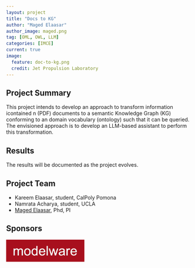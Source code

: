 ```yaml
---
layout: project
title: "Docs to KG"
author: "Maged Elaasar"
author_image: maged.png
tag: [OML, OWL, LLM]
categories: [IMCE]
current: true
image:
  feature: doc-to-kg.png
  credit: Jet Propulsion Laboratory
---
```


## Project Summary

This project intends to develop an approach to transform information icontained n (PDF) documents to a semantic Knowledge Graph (KG) conforming to an domain vocabulary (ontology) such that it can be queried. The envisioned approach is to develop an LLM-based assistant to perform this transformation.

## Results

The results will be documented as the project evolves.

## Project Team

- Kareem Elaasar, student, CalPoly Pomona
- Namrata Acharya, student, UCLA
- [Maged Elaasar](/contributors/Maged%20Elaasar.html), Phd, PI

## Sponsors

[![Modelware](/assets/img/modelware.png)](https://modelware.io/)